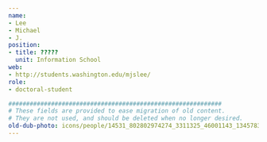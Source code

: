 ```yaml
---
name:
- Lee
- Michael
- J.
position:
- title: ?????
  unit: Information School
web:
- http://students.washington.edu/mjslee/
role:
- doctoral-student

############################################################
# These fields are provided to ease migration of old content.
# They are not used, and should be deleted when no longer desired.
old-dub-photo: icons/people/14531_802802974274_3311325_46001143_1345783_n_220x146.shkl.jpg
---
```

